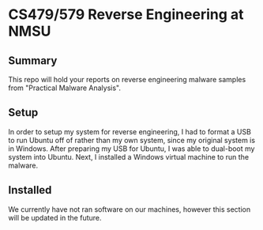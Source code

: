 # CS479/579 Reverse Engineering at NMSU

## Summary
This repo will hold your reports on reverse engineering malware samples from "Practical Malware Analysis".

## Setup
In order to setup my system for reverse engineering, I had to format a USB to run Ubuntu off of rather than my own system, since my original system is in Windows. After preparing my USB for Ubuntu, I was able to dual-boot my system into Ubuntu. Next, I installed a Windows virtual machine to run the malware.

## Installed
We currently have not ran software on our machines, however this section will be updated in the future.

